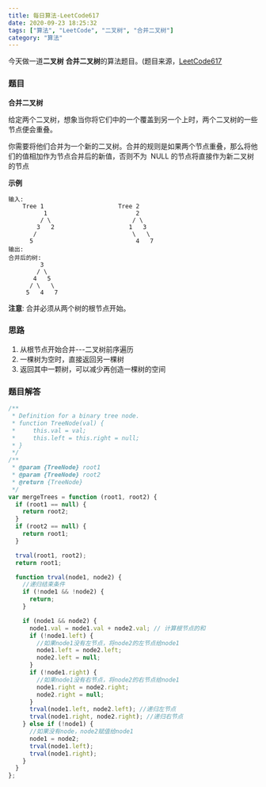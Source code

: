 ```yaml
---
title: 每日算法-LeetCode617
date: 2020-09-23 18:25:32
tags: ["算法", "LeetCode", "二叉树", "合并二叉树"]
category: "算法"
---
```


今天做一道**二叉树** **合并二叉树**的算法题目。(题目来源，[LeetCode617](https://leetcode-cn.com/problems/merge-two-binary-trees/)

### 题目

**合并二叉树**

给定两个二叉树，想象当你将它们中的一个覆盖到另一个上时，两个二叉树的一些节点便会重叠。

你需要将他们合并为一个新的二叉树。合并的规则是如果两个节点重叠，那么将他们的值相加作为节点合并后的新值，否则不为  NULL 的节点将直接作为新二叉树的节点

**示例**

```
输入:
	Tree 1                     Tree 2
          1                         2
         / \                       / \
        3   2                     1   3
       /                           \   \
      5                             4   7
输出:
合并后的树:
	     3
	    / \
	   4   5
	  / \   \
	 5   4   7
```

**注意**: 合并必须从两个树的根节点开始。

### 思路

1. 从根节点开始合并---二叉树前序遍历
2. 一棵树为空时，直接返回另一棵树
3. 返回其中一颗树，可以减少再创造一棵树的空间

### 题目解答

```js
/**
 * Definition for a binary tree node.
 * function TreeNode(val) {
 *     this.val = val;
 *     this.left = this.right = null;
 * }
 */
/**
 * @param {TreeNode} root1
 * @param {TreeNode} root2
 * @return {TreeNode}
 */
var mergeTrees = function (root1, root2) {
  if (root1 == null) {
    return root2;
  }
  if (root2 == null) {
    return root1;
  }

  trval(root1, root2);
  return root1;

  function trval(node1, node2) {
    //递归结束条件
    if (!node1 && !node2) {
      return;
    }

    if (node1 && node2) {
      node1.val = node1.val + node2.val; // 计算根节点的和
      if (!node1.left) {
        //如果node1没有左节点，将node2的左节点给node1
        node1.left = node2.left;
        node2.left = null;
      }
      if (!node1.right) {
        //如果node1没有右节点，将node2的右节点给node1
        node1.right = node2.right;
        node2.right = null;
      }
      trval(node1.left, node2.left); //递归左节点
      trval(node1.right, node2.right); //递归右节点
    } else if (!node1) {
      //如果没有node，node2赋值给node1
      node1 = node2;
      trval(node1.left);
      trval(node1.right);
    }
  }
};
```

